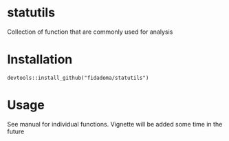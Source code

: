 # statutils
Collection of function that are commonly used for analysis

# Installation

```{r}
devtools::install_github("fidadoma/statutils")
```

# Usage

See manual for individual functions. Vignette will be added some time in the future
